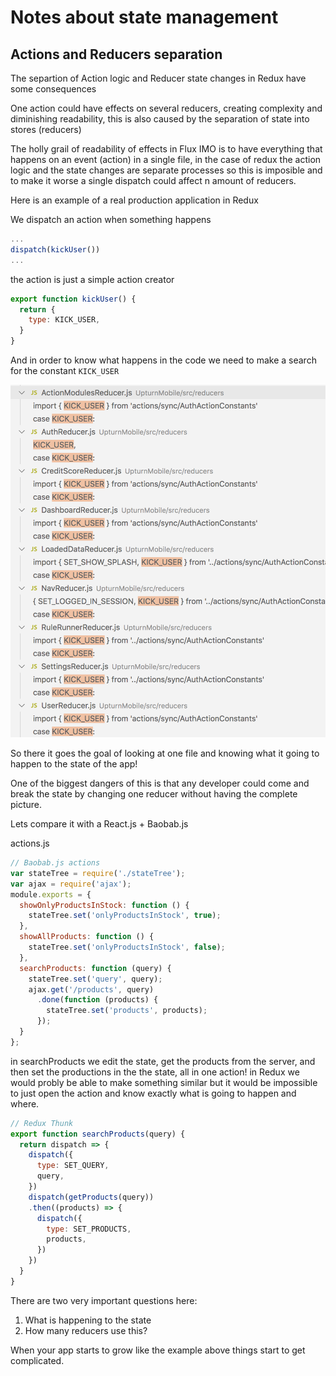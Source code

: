 # Notes about state management

## Actions and Reducers separation

The separtion of Action logic and Reducer state changes in Redux have some consequences

One action could have effects on several reducers, creating complexity and diminishing readability, this is also caused by the separation of state into stores (reducers)

The holly grail of readability of effects in Flux IMO is to have everything that happens on an event (action) in a single file, in the case of redux the action logic and the state changes are separate processes so this is imposible and to make it worse a single dispatch could affect n amount of reducers.

Here is an example of a real production application in Redux

We dispatch an action when something happens

```js
...
dispatch(kickUser())
...
```

the action is just a simple action creator

```js
export function kickUser() {
  return {
    type: KICK_USER,
  }
}
```

And in order to know what happens in the code we need to make a search for the constant `KICK_USER`

![image info](./reducer-1.png)

So there it goes the goal of looking at one file and knowing what it going to happen to the state of the app!

One of the biggest dangers of this is that any developer could come and break the state by changing one reducer without having the complete picture.

Lets compare it with a React.js + Baobab.js

actions.js

```js
// Baobab.js actions
var stateTree = require('./stateTree');
var ajax = require('ajax');
module.exports = {
  showOnlyProductsInStock: function () {
    stateTree.set('onlyProductsInStock', true);
  },
  showAllProducts: function () {
    stateTree.set('onlyProductsInStock', false);
  },
  searchProducts: function (query) {
    stateTree.set('query', query);
    ajax.get('/products', query)
      .done(function (products) {
        stateTree.set('products', products);
      });
  }
};
```

in searchProducts we edit the state, get the products from the server, and then set the productions in the the state, all in one action! in Redux we would probly be able to make something similar but it would be impossible to just open the action and know exactly what is going to happen and where.

```js
// Redux Thunk
export function searchProducts(query) {
  return dispatch => {
    dispatch({
      type: SET_QUERY,
      query,
    })
    dispatch(getProducts(query))
    .then((products) => {
      dispatch({
        type: SET_PRODUCTS,
        products,
      })
    })
  }
}
```

There are two very important questions here:

1) What is happening to the state
2) How many reducers use this?

When your app starts to grow like the example above things start to get complicated.
